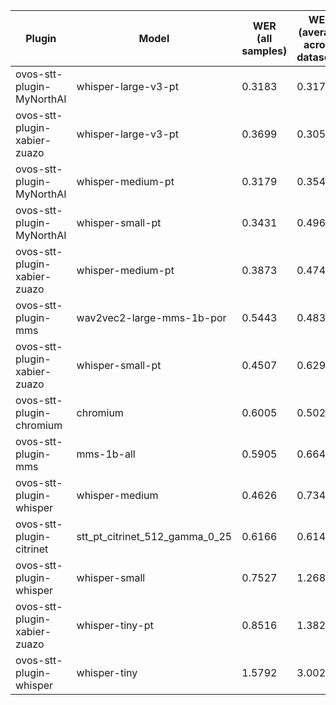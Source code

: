 |Plugin|Model|WER<br>(all samples)| WER<br>(average across datasets) | Damerau Similarity | Score |
|-----|-----|--------------------|----------------------------------|--------------------|-------|
| ovos-stt-plugin-MyNorthAI | whisper-large-v3-pt | 0.3183 | 0.3175 | 0.7613 | 51.9288 |
| ovos-stt-plugin-xabier-zuazo | whisper-large-v3-pt | 0.3699 | 0.3054 | 0.7593 | 50.2908 |
| ovos-stt-plugin-MyNorthAI | whisper-medium-pt | 0.3179 | 0.3544 | 0.7252 | 48.1407 |
| ovos-stt-plugin-MyNorthAI | whisper-small-pt | 0.3431 | 0.4966 | 0.8131 | 47.1748 |
| ovos-stt-plugin-xabier-zuazo | whisper-medium-pt | 0.3873 | 0.4746 | 0.7857 | 44.7088 |
| ovos-stt-plugin-mms | wav2vec2-large-mms-1b-por | 0.5443 | 0.483 | 0.8149 | 39.6331 |
| ovos-stt-plugin-xabier-zuazo | whisper-small-pt | 0.4507 | 0.6295 | 0.7712 | 35.4688 |
| ovos-stt-plugin-chromium | chromium | 0.6005 | 0.5025 | 0.7373 | 33.0658 |
| ovos-stt-plugin-mms | mms-1b-all | 0.5905 | 0.6645 | 0.8099 | 30.168 |
| ovos-stt-plugin-whisper | whisper-medium | 0.4626 | 0.7345 | 0.7363 | 29.5581 |
| ovos-stt-plugin-citrinet | stt_pt_citrinet_512_gamma_0_25 | 0.6166 | 0.6149 | 0.7259 | 27.8931 |
| ovos-stt-plugin-whisper | whisper-small | 0.7527 | 1.2683 | 0.7306 | -0.7684 |
| ovos-stt-plugin-xabier-zuazo | whisper-tiny-pt | 0.8516 | 1.3824 | 0.6301 | -7.3694 |
| ovos-stt-plugin-whisper | whisper-tiny | 1.5792 | 3.0024 | 0.5023 | -64.831 |
